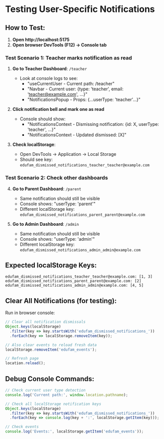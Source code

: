 # Testing User-Specific Notifications

## How to Test:

1. **Open http://localhost:5175**
2. **Open browser DevTools (F12) → Console tab**

### Test Scenario 1: Teacher marks notification as read

1. **Go to Teacher Dashboard**: `/teacher`
   - Look at console logs to see:
     - "useCurrentUser - Current path: /teacher"
     - "Navbar - Current user: {type: 'teacher', email: 'teacher@example.com', ...}"
     - "NotificationsPopup - Props: {...userType: 'teacher'...}"

2. **Click notification bell and mark one as read**
   - Console should show:
     - "NotificationsContext - Dismissing notification: {id: X, userType: 'teacher', ...}"
     - "NotificationsContext - Updated dismissed: [X]"

3. **Check localStorage**:
   - Open DevTools → Application → Local Storage
   - Should see key: `edufam_dismissed_notifications_teacher_teacher@example.com`

### Test Scenario 2: Check other dashboards

4. **Go to Parent Dashboard**: `/parent`
   - Same notification should still be visible
   - Console shows: "userType: 'parent'"
   - Different localStorage key: `edufam_dismissed_notifications_parent_parent@example.com`

5. **Go to Admin Dashboard**: `/admin`  
   - Same notification should still be visible
   - Console shows: "userType: 'admin'"
   - Different localStorage key: `edufam_dismissed_notifications_admin_admin@example.com`

## Expected localStorage Keys:

```
edufam_dismissed_notifications_teacher_teacher@example.com: [1, 3]
edufam_dismissed_notifications_parent_parent@example.com: [2]
edufam_dismissed_notifications_admin_admin@example.com: [4, 5]
```

## Clear All Notifications (for testing):

Run in browser console:
```javascript
// Clear all notification dismissals
Object.keys(localStorage)
  .filter(key => key.startsWith('edufam_dismissed_notifications_'))
  .forEach(key => localStorage.removeItem(key));

// Also clear events to reload fresh data
localStorage.removeItem('edufam_events');

// Refresh page
location.reload();
```

## Debug Console Commands:

```javascript
// Check current user type detection
console.log('Current path:', window.location.pathname);

// Check all localStorage notification keys
Object.keys(localStorage)
  .filter(key => key.startsWith('edufam_dismissed_notifications_'))
  .forEach(key => console.log(key + ':', localStorage.getItem(key)));

// Check events
console.log('Events:', localStorage.getItem('edufam_events'));
```

